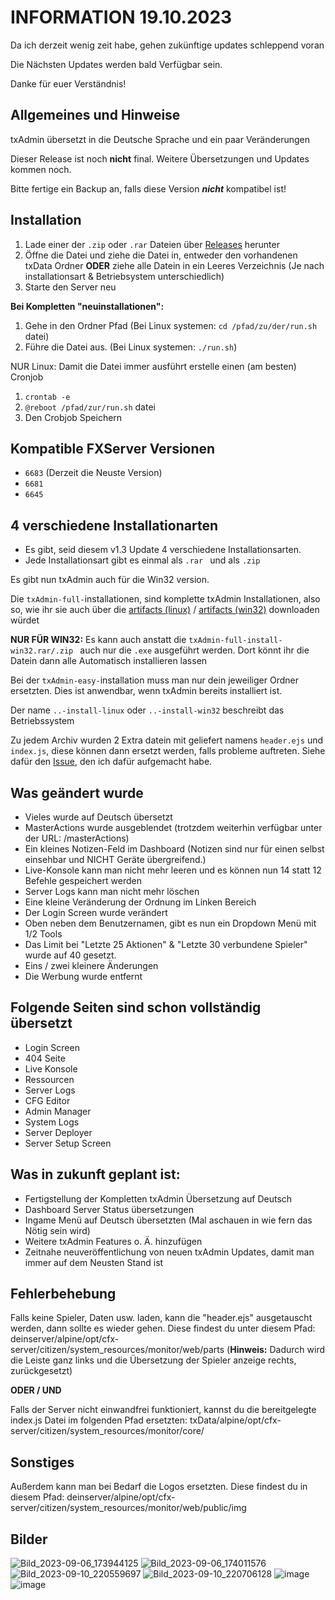 <h1>INFORMATION 19.10.2023</h1>
<p>Da ich derzeit wenig zeit habe, gehen zukünftige updates schleppend voran</p>                
<p>Die Nächsten Updates werden bald Verfügbar sein.</p>

<p>Danke für euer Verständnis!</p>

## Allgemeines und Hinweise

txAdmin übersetzt in die Deutsche Sprache und ein paar Veränderungen

Dieser Release ist noch **nicht** final. Weitere Übersetzungen und Updates kommen noch.

Bitte fertige ein Backup an, falls diese Version **_nicht_** kompatibel ist!



## Installation
1. Lade einer der `.zip` oder `.rar` Dateien über [Releases](https://github.com/Manu06DE/txAdmin-reworked/releases/) herunter
2. Öffne die Datei und ziehe die Datei in, entweder den vorhandenen txData Ordner
   **ODER** ziehe alle Datein in ein Leeres Verzeichnis (Je nach installationsart & Betriebsystem unterschiedlich)
4. Starte den Server neu

**Bei Kompletten "neuinstallationen":**
1. Gehe in den Ordner Pfad (Bei Linux systemen: `cd /pfad/zu/der/run.sh` datei)
2. Führe die Datei aus. (Bei Linux systemen: `./run.sh`)



NUR Linux: Damit die Datei immer ausführt erstelle einen (am besten) Cronjob
1. `crontab -e`
2. `@reboot /pfad/zur/run.sh` datei
3. Den Crobjob Speichern

## Kompatible FXServer Versionen
- `6683` (Derzeit die Neuste Version)
- `6681`
- `6645`


## 4 verschiedene Installationarten
- Es gibt, seid diesem v1.3 Update 4 verschiedene Installationsarten.
- Jede Installationsart gibt es einmal als  `.rar ` und als  `.zip `

Es gibt nun txAdmin auch für die Win32 version.

Die `txAdmin-full-`installationen, sind komplette txAdmin Installationen, also so, wie ihr sie auch über die [artifacts (linux)](https://runtime.fivem.net/artifacts/fivem/build_proot_linux/master/) / [artifacts (win32)](https://runtime.fivem.net/artifacts/fivem/build_server_windows/master/) downloaden würdet

**NUR FÜR WIN32:** Es kann auch anstatt die  `txAdmin-full-install-win32.rar/.zip ` auch nur die  `.exe` ausgeführt werden. Dort könnt ihr die Datein dann alle Automatisch installieren lassen

Bei der `txAdmin-easy-`installation muss man nur dein jeweiliger Ordner ersetzten. Dies ist anwendbar, wenn txAdmin bereits installiert ist.

Der name `..-install-linux` oder `..-install-win32` beschreibt das Betriebssystem

Zu jedem Archiv wurden 2 Extra datein mit geliefert namens `header.ejs` und `index.js`, diese können dann ersetzt werden, falls probleme auftreten. Siehe dafür den [Issue](https://github.com/Manu06DE/txAdmin-reworked/issues/1), den ich dafür aufgemacht habe.

## Was geändert wurde

- Vieles wurde auf Deutsch übersetzt
- MasterActions wurde ausgeblendet (trotzdem weiterhin verfügbar unter der URL: /masterActions)
- Ein kleines Notizen-Feld im Dashboard (Notizen sind nur für einen selbst einsehbar und NICHT Geräte übergreifend.)
- Live-Konsole kann man nicht mehr leeren und es können nun 14 statt 12 Befehle gespeichert werden
- Server Logs kann man nicht mehr löschen
- Eine kleine Veränderung der Ordnung im Linken Bereich
- Der Login Screen wurde verändert
- Oben neben dem Benutzernamen, gibt es nun ein Dropdown Menü mit 1/2 Tools
- Das Limit bei "Letzte 25 Aktionen" & "Letzte 30 verbundene Spieler" wurde auf 40 gesetzt.
- Eins / zwei kleinere Änderungen
- Die Werbung wurde entfernt

## Folgende Seiten sind schon vollständig übersetzt
- Login Screen
- 404 Seite
- Live Konsole
- Ressourcen
- Server Logs
- CFG Editor
- Admin Manager
- System Logs
- Server Deployer
- Server Setup Screen

## Was in zukunft geplant ist:
- Fertigstellung der Kompletten txAdmin Übersetzung auf Deutsch
- Dashboard Server Status übersetzungen
- Ingame Menü auf Deutsch übersetzten (Mal aschauen in wie fern das Nötig sein wird)
- Weitere txAdmin Features o. Ä. hinzufügen
- Zeitnahe neuveröffentlichung von neuen txAdmin Updates, damit man immer auf dem Neusten Stand ist
 
## Fehlerbehebung
Falls keine Spieler, Daten usw. laden, kann die "header.ejs" ausgetauscht werden, dann sollte es wieder gehen.
Diese findest du unter diesem Pfad: deinserver/alpine/opt/cfx-server/citizen/system_resources/monitor/web/parts
(**Hinweis:** Dadurch wird die Leiste ganz links und die Übersetzung der Spieler anzeige rechts, zurückgesetzt)

**ODER / UND**

Falls der Server nicht einwandfrei funktioniert, kannst du die bereitgelegte index.js Datei im folgenden Pfad ersetzten:
txData/alpine/opt/cfx-server/citizen/system_resources/monitor/core/


## Sonstiges
Außerdem kann man bei Bedarf die Logos ersetzten. 
Diese findest du in diesem Pfad: deinserver/alpine/opt/cfx-server/citizen/system_resources/monitor/web/public/img



## Bilder
![Bild_2023-09-06_173944125](https://github.com/Manu06DE/txAdmin-German/assets/109236239/5e96b69d-24cc-4895-a58a-b9a3080f8e9c)
![Bild_2023-09-06_174011576](https://github.com/Manu06DE/txAdmin-German/assets/109236239/c0fa31d5-abab-41c1-85bf-e84490266c6f)
![Bild_2023-09-10_220559697](https://github.com/Manu06DE/txAdmin-reworked/assets/109236239/dde0d5b9-76f1-4a60-9e77-dd190a404180)
![Bild_2023-09-10_220706128](https://github.com/Manu06DE/txAdmin-reworked/assets/109236239/e39ebf63-c257-4e6b-ae52-32b577d73e9e)
![image](https://github.com/Manu06DE/txAdmin-reworked/assets/109236239/83b598bc-a78b-4614-a49d-ecdabc53949f)
![image](https://github.com/Manu06DE/txAdmin-reworked/assets/109236239/c40a04c3-45f4-4963-a0c3-2866a6699fa1)
